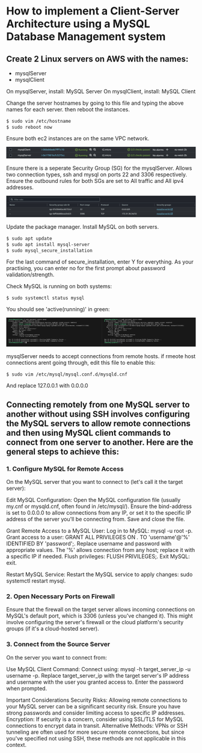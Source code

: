 # How to implement a Client-Server Architecture using a MySQL Database Management system

## Create 2 Linux servers on AWS with the names:
  - mysqlServer
  - mysqlClient

On mysqlServer, install: MySQL Server
On mysqlClient, install: MySQL Client

Change the server hostnames by going to this file and typing the above names for each server. then reboot the instances.

    $ sudo vim /etc/hostname
    $ sudo reboot now

Ensure both ec2 instances are on the same VPC network. 

![ec2instances](https://github.com/naqeebghazi/sqldb.darey/blob/main/images/ec2instances.png?raw=true)

Ensure there is a seperate Security Group (SG) for the mysqlServer. Allows two connection types, ssh and mysql on ports 22 and 3306 respectively. 
Ensure the outbound rules for both SGs are set to All traffic and All ipv4 addresses. 

![mysqlserverSG](https://github.com/naqeebghazi/sqldb.darey/blob/main/images/mysqlServerSG.png?raw=true)

Update the package manager. Install MySQL on both servers. 

    $ sudo apt update
    $ sudo apt install mysql-server
    $ sudo mysql_secure_installation

For the last command of secure_installation, enter Y for everything. As your practising, you can enter no for the first prompt about password validation/strength.

Check MySQL is running on both systems:

    $ sudo systemctl status mysql

You should see 'active(running)' in green:

![mysqlrunning](https://github.com/naqeebghazi/sqldb.darey/blob/main/images/mysqlrunning.png?raw=true)

mysqlServer needs to accept connections from remote hosts. if rmeote host connections arent going through, edit this file to enable this:

    $ sudo vim /etc/mysql/mysql.conf.d/mysqld.cnf

And replace 127.0.0.1 with 0.0.0.0

## Connecting remotely from one MySQL server to another without using SSH involves configuring the MySQL servers to allow remote connections and then using MySQL client commands to connect from one server to another. Here are the general steps to achieve this:

### 1. Configure MySQL for Remote Access
On the MySQL server that you want to connect to (let's call it the target server):

  Edit MySQL Configuration:
  Open the MySQL configuration file (usually my.cnf or mysqld.cnf, often found in /etc/mysql/).
  Ensure the bind-address is set to 0.0.0.0 to allow connections from any IP, or set it to the specific IP address of the server you'll be connecting from.
  Save and close the file.
  
  Grant Remote Access to a MySQL User:
  Log in to MySQL: mysql -u root -p.
  Grant access to a user: GRANT ALL PRIVILEGES ON *.* TO 'username'@'%' IDENTIFIED BY 'password';. 
  Replace username and password with appropriate values. The '%' allows connection from any host; replace it with a specific IP if needed.
  Flush privileges: FLUSH PRIVILEGES;.
  Exit MySQL: exit.
  
  Restart MySQL Service:
  Restart the MySQL service to apply changes: sudo systemctl restart mysql.

### 2. Open Necessary Ports on Firewall
Ensure that the firewall on the target server allows incoming connections on MySQL's default port, which is 3306 (unless you've changed it). This might involve configuring the server's firewall or the cloud platform's security groups (if it's a cloud-hosted server).

### 3. Connect from the Source Server
On the server you want to connect from:

  Use MySQL Client Command:
  Connect using: mysql -h target_server_ip -u username -p. Replace target_server_ip with the target server's IP address and username with the user you granted access to.
  Enter the password when prompted.

Important Considerations
Security Risks: Allowing remote connections to your MySQL server can be a significant security risk. Ensure you have strong passwords and consider limiting access to specific IP addresses.
Encryption: If security is a concern, consider using SSL/TLS for MySQL connections to encrypt data in transit.
Alternative Methods: VPNs or SSH tunneling are often used for more secure remote connections, but since you've specified not using SSH, these methods are not applicable in this context.
